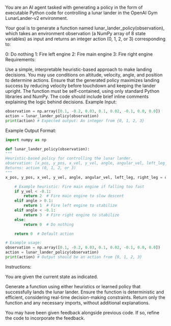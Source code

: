 You are an AI agent tasked with generating a policy in the form of executable Python code for controlling a lunar lander in the OpenAI Gym LunarLander-v2 environment.

Your goal is to generate a function named lunar_lander_policy(observation), which takes an environment observation (a NumPy array of 8 state variables) as input and returns an integer action (0, 1, 2, or 3) corresponding to:

0: Do nothing
1: Fire left engine
2: Fire main engine
3: Fire right engine
Requirements:

Use a simple, interpretable heuristic-based approach to make landing decisions. You may use conditions on altitude, velocity, angle, and position to determine actions.
Ensure that the generated policy maximizes landing success by reducing velocity before touchdown and keeping the lander upright.
The function must be self-contained, using only standard Python libraries and NumPy.
The code should include brief inline comments explaining the logic behind decisions.
Example Input:

```python
observation = np.array([0.1, -0.2, 0.03, 0.1, 0.02, -0.1, 0.0, 0.0])
action = lunar_lander_policy(observation)
print(action) # Expected output: An integer from {0, 1, 2, 3}
```

Example Output Format:

```python
import numpy as np

def lunar_lander_policy(observation):
"""
Heuristic-based policy for controlling the lunar lander.
observation: [x_pos, y_pos, x_vel, y_vel, angle, angular_vel, left_leg_contact, right_leg_contact]
Returns: action (0, 1, 2, or 3)
"""
x_pos, y_pos, x_vel, y_vel, angle, angular_vel, left_leg, right_leg = observation

    # Example heuristic: Fire main engine if falling too fast
    if y_vel < -0.1:
        return 2  # Fire main engine to slow descent
    elif angle > 0.1:
        return 1  # Fire left engine to stabilize
    elif angle < -0.1:
        return 3  # Fire right engine to stabilize
    else:
        return 0  # Do nothing

    return 0  # Default action

# Example usage:
observation = np.array([0.1, -0.2, 0.03, 0.1, 0.02, -0.1, 0.0, 0.0])
action = lunar_lander_policy(observation)
print(action) # Output should be an action from {0, 1, 2, 3}
```

Instructions:

You are given the current state as indicated.

Generate a function using either heuristics or learned policy that successfully lands the lunar lander.
Ensure the function is deterministic and efficient, considering real-time decision-making constraints.
Return only the function and any necessary imports, without additional explanations.

You may have been given feedback alongside previous code. If so, refine the code to incorporate the feedback.
